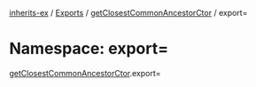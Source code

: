 [inherits-ex](../README.md) / [Exports](../modules.md) / [getClosestCommonAncestorCtor](getClosestCommonAncestorCtor.md) / export=

# Namespace: export=

[getClosestCommonAncestorCtor](getClosestCommonAncestorCtor.md).export=

